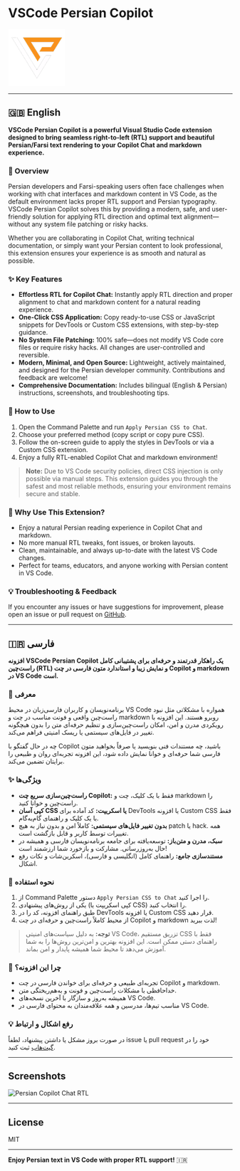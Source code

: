 # VSCode Persian Copilot

![VSCode Persian Copilot Logo](logo.png)

---

## 🇬🇧 English

**VSCode Persian Copilot is a powerful Visual Studio Code extension designed to bring seamless right-to-left (RTL) support and beautiful Persian/Farsi text rendering to your Copilot Chat and markdown experience.**

### 🌟 Overview
Persian developers and Farsi-speaking users often face challenges when working with chat interfaces and markdown content in VS Code, as the default environment lacks proper RTL support and Persian typography. VSCode Persian Copilot solves this by providing a modern, safe, and user-friendly solution for applying RTL direction and optimal text alignment—without any system file patching or risky hacks.

Whether you are collaborating in Copilot Chat, writing technical documentation, or simply want your Persian content to look professional, this extension ensures your experience is as smooth and natural as possible.

### ✨ Key Features
- **Effortless RTL for Copilot Chat:** Instantly apply RTL direction and proper alignment to chat and markdown content for a natural reading experience.
- **One-Click CSS Application:** Copy ready-to-use CSS or JavaScript snippets for DevTools or Custom CSS extensions, with step-by-step guidance.
- **No System File Patching:** 100% safe—does not modify VS Code core files or require risky hacks. All changes are user-controlled and reversible.
- **Modern, Minimal, and Open Source:** Lightweight, actively maintained, and designed for the Persian developer community. Contributions and feedback are welcome!
- **Comprehensive Documentation:** Includes bilingual (English & Persian) instructions, screenshots, and troubleshooting tips.

### 🚀 How to Use
1. Open the Command Palette and run `Apply Persian CSS to Chat`.
2. Choose your preferred method (copy script or copy pure CSS).
3. Follow the on-screen guide to apply the styles in DevTools or via a Custom CSS extension.
4. Enjoy a fully RTL-enabled Copilot Chat and markdown environment!

> **Note:** Due to VS Code security policies, direct CSS injection is only possible via manual steps. This extension guides you through the safest and most reliable methods, ensuring your environment remains secure and stable.

### 📝 Why Use This Extension?
- Enjoy a natural Persian reading experience in Copilot Chat and markdown.
- No more manual RTL tweaks, font issues, or broken layouts.
- Clean, maintainable, and always up-to-date with the latest VS Code changes.
- Perfect for teams, educators, and anyone working with Persian content in VS Code.

### 💡 Troubleshooting & Feedback
If you encounter any issues or have suggestions for improvement, please open an issue or pull request on [GitHub](https://github.com/shahkochaki/vscode-persian-copilot).

---

## 🇮🇷 فارسی

**افزونه VSCode Persian Copilot یک راهکار قدرتمند و حرفه‌ای برای پشتیبانی کامل راست‌چین (RTL) و نمایش زیبا و استاندارد متون فارسی در چت Copilot و markdown در VS Code است.**

### 🌟 معرفی
برنامه‌نویسان و کاربران فارسی‌زبان در محیط VS Code همواره با مشکلاتی مثل نبود راست‌چین واقعی و فونت مناسب در چت و markdown روبرو هستند. این افزونه با رویکردی مدرن و امن، امکان راست‌چین‌سازی و تنظیم حرفه‌ای متن را بدون هیچگونه تغییر در فایل‌های سیستمی یا ریسک امنیتی فراهم می‌کند.

چه در حال گفتگو با Copilot باشید، چه مستندات فنی بنویسید یا صرفاً بخواهید متون فارسی شما حرفه‌ای و خوانا نمایش داده شود، این افزونه تجربه‌ای روان و طبیعی را برایتان تضمین می‌کند.

### ✨ ویژگی‌ها
- **راست‌چین‌سازی سریع چت Copilot:** فقط با یک کلیک، چت و markdown را راست‌چین و خوانا کنید.
- **کپی آسان CSS یا اسکریپت:** کد آماده برای DevTools یا افزونه Custom CSS فقط با یک کلیک و راهنمای گام‌به‌گام.
- **بدون تغییر فایل‌های سیستمی:** کاملاً امن و بدون نیاز به هیچ patch یا hack. همه تغییرات توسط کاربر و قابل بازگشت است.
- **سبک، مدرن و متن‌باز:** توسعه‌یافته برای جامعه برنامه‌نویسان فارسی و همیشه در حال به‌روزرسانی. مشارکت و بازخورد شما ارزشمند است!
- **مستندسازی جامع:** راهنمای کامل (انگلیسی و فارسی)، اسکرین‌شات و نکات رفع اشکال.

### 🚀 نحوه استفاده
1. از Command Palette دستور `Apply Persian CSS to Chat` را اجرا کنید.
2. یکی از روش‌های پیشنهادی (کپی اسکریپت یا CSS) را انتخاب کنید.
3. طبق راهنمای افزونه، کد را در DevTools یا افزونه Custom CSS قرار دهید.
4. از محیط کاملاً راست‌چین و حرفه‌ای در چت Copilot و markdown لذت ببرید!

> **توجه:** به دلیل سیاست‌های امنیتی VS Code، تزریق مستقیم CSS فقط با راهنمای دستی ممکن است. این افزونه بهترین و امن‌ترین روش‌ها را به شما آموزش می‌دهد تا محیط شما همیشه پایدار و امن بماند.

### 📝 چرا این افزونه؟
- تجربه‌ای طبیعی و حرفه‌ای برای خواندن فارسی در چت Copilot و markdown.
- خداحافظی با مشکلات راست‌چین و فونت و به‌هم‌ریختگی متن.
- همیشه به‌روز و سازگار با آخرین نسخه‌های VS Code.
- مناسب تیم‌ها، مدرسین و همه علاقه‌مندان به محتوای فارسی در VS Code.

### 💡 رفع اشکال و ارتباط
در صورت بروز مشکل یا داشتن پیشنهاد، لطفاً issue یا pull request خود را در [گیت‌هاب](https://github.com/shahkochaki/vscode-persian-copilot) ثبت کنید.

---

## Screenshots

![Persian Copilot Chat RTL](https://raw.githubusercontent.com/shahkochaki/vscode-persian-copilot/main/screenshots/rtl-demo.png)

---

## License
MIT

---

**Enjoy Persian text in VS Code with proper RTL support!** 🇮🇷
